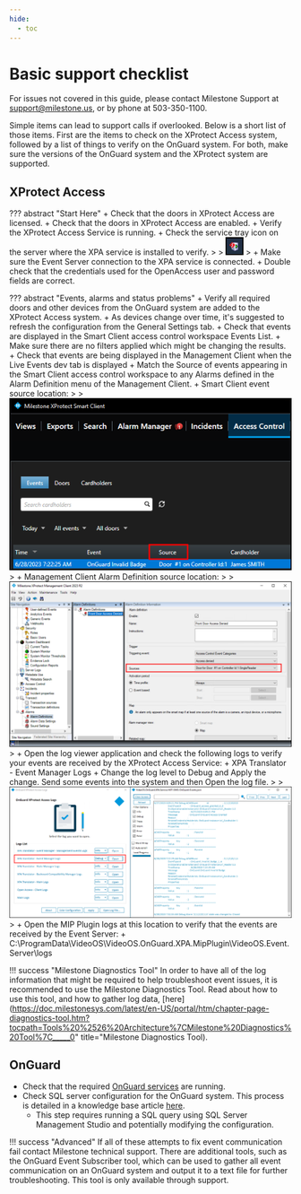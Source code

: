 ```yaml
---
hide:
  - toc
---
```

# Basic support checklist

For issues not covered in this guide, please contact Milestone Support at support@milestone.us, or by phone at 503-350-1100.

Simple items can lead to support calls if overlooked. Below is a short list of those items. First are the items to check on the XProtect Access system, followed by a list of things to verify on the OnGuard system. For both, make sure the versions of the OnGuard system and the XProtect system are supported.

## XProtect Access

??? abstract "Start Here"
    + Check that the doors in XProtect Access are licensed.
    + Check that the doors in XProtect Access are enabled.
    + Verify the XProtect Access Service is running. 
        + Check the service tray icon on the server where the XPA service is installed to verify.
    >
    > ![TrayIcon](img/CXAL.trayicon.png)
    >
    + Make sure the Event Server connection to the XPA service is connected.
    + Double check that the credentials used for the OpenAccess user and password fields are correct.

??? abstract "Events, alarms and status problems"
    + Verify all required doors and other devices from the OnGuard system are added to the XProtect Access system.
        + As devices change over time, it's suggested to refresh the configuration from the General Settings tab.
    + Check that events are displayed in the Smart Client access control workspace Events List.
        + Make sure there are no filters applied which might be changing the results.
    + Check that events are being displayed in the Management Client when the Live Events dev tab is displayed
    + Match the Source of events appearing in the Smart Client access control workspace to any Alarms defined in the Alarm Definition menu of the Management Client.
        + Smart Client event source location:
    >
    > ![SourceSC](img/CXAL.eventsourceSC.png)
    >
        + Management Client Alarm Definition source location:
    >
    > ![MCSource](img/CXAL.eventsourceMC.png)
    >
    + Open the log viewer application and check the following logs to verify your events are received by the XProtect Access Service:
        + XPA Translator - Event Manager Logs
            + Change the log level to Debug and Apply the change. Send some events into the system and then Open the log file.
    >
    > ![DebugLog](img/CXAL.debugeventlog.png)
    >
    + Open the MIP Plugin logs at this location to verify that the events are received by the Event Server:
        + C:\ProgramData\VideoOS\VideoOS.OnGuard.XPA.MipPlugin\VideoOS.Event.Server\logs
    
!!! success "Milestone Diagnostics Tool"
    In order to have all of the log information that might be required to help troubleshoot event issues, it is recommended to use the Milestone Diagnostics Tool. Read about how to use this tool, and how to gather log data, [here](https://doc.milestonesys.com/latest/en-US/portal/htm/chapter-page-diagnostics-tool.htm?tocpath=Tools%20%2526%20Architecture%7CMilestone%20Diagnostics%20Tool%7C_____0" title="Milestone Diagnostics Tool).

## OnGuard

+ Check that the required [OnGuard services](https://supportcommunity.milestonesys.com/s/article/Lenel-OnGuard-XPA-Integration-not-receiving-OpenAccess-events-ACM-troubleshooting?language=en_US) are running.
+ Check SQL server configuration for the OnGuard system. This process is detailed in a knowledge base article [here](https://supportcommunity.milestonesys.com/s/article/Lenel-OnGuard-XPA-Integration-not-receiving-OpenAccess-events-ACM-troubleshooting?language=en_US).
    + This step requires running a SQL query using SQL Server Management Studio and potentially modifying the configuration.

!!! success "Advanced"
    If all of these attempts to fix event communication fail contact Milestone technical support. There are additional tools, such as the OnGuard Event Subscriber tool, which can be used to gather all event communication on an OnGuard system and output it to a text file for further troubleshooting. This tool is only available through support.